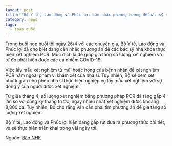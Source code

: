 ```yaml
---
layout: post
title: "Bộ Y tế, Lao động và Phúc lợi cân nhắc phương hướng để bác sỹ nha khoa thực hiện xét nghiệm PCR"
category: news
tags: 
  - toàn quốc
---
```

Trong buổi họp buổi tối ngày 26/4 với các chuyên gia, Bộ Y tế, Lao động và Phúc lợi đã cho biết đang cân nhắc phương án để các bác sỹ nha khoa thực hiện xét nghiệm PCR. Mục đích là để giúp gia tăng số lượng xét nghiệm và từ đó phát hiện được các ca nhiễm COVID-19.

Việc lấy mẫu xét nghiệm từ mũi hoặc họng của bệnh nhân để xét nghiệm PCR nằm ngoài phạm vi khám xét của nha sĩ. Tuy nhiên, Bộ sẽ xem xét phương án cho phép nha sĩ thực hiện nghiệp vụ lấy mẫu xét nghiệm với sự đồng ý của người được xét nghiệm.

Từ giữa tháng 4, số lượng xét nghiệm bằng phương pháp PCR đã tăng gấp 4 lần so với cùng kỳ tháng trước, ngày nhiều nhất xét nghiệm được khoảng 8,800 ca. Tuy nhiên, Bộ cho rằng vẫn cần phải tìm phương án để gia tăng số lượng xét nghiệm.

Bộ Y tế, Lao động và Phúc lợi hiện đang gấp rút đưa ra phương thức chi tiết, và sẽ thực hiện triển khai trong vài ngày tới.

Nguồn: [Báo NHK](https://www3.nhk.or.jp/news/html/20200426/k10012406561000.html?utm_int=news_contents_news-main_005)